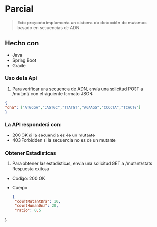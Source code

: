 <a name="readme-top"></a>

# Parcial 

> Este proyecto implementa un sistema de detección de mutantes basado en secuencias de ADN.

## Hecho con

- Java 
- Spring Boot
- Gradle

### Uso de la Api

1. Para verificar una secuencia de ADN, envía una solicitud POST a /mutant/ con el siguiente formato JSON:
   
  ```json
{
  "dna": ["ATGCGA","CAGTGC","TTATGT","AGAAGG","CCCCTA","TCACTG"]
}
   ```


### La API responderá con:

- 200 OK si la secuencia es de un mutante
- 403 Forbidden si la secuencia no es de un mutante

### Obtener Estadisticas

1. Para obtener las estadisticas, envia una solicitud GET a /mutant/stats
 Respuesta exitosa
- Codigo: 200 OK
- Cuerpo

   ```json
   {
    "countMutantDna": 10,
    "countHumanDna": 20,
    "ratio": 0.5
}  
  





